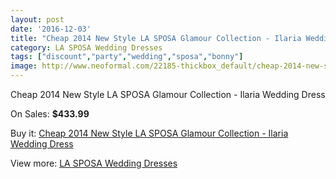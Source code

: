```yaml
---
layout: post
date: '2016-12-03'
title: "Cheap 2014 New Style LA SPOSA Glamour Collection - Ilaria Wedding Dress"
category: LA SPOSA Wedding Dresses
tags: ["discount","party","wedding","sposa","bonny"]
image: http://www.neoformal.com/22185-thickbox_default/cheap-2014-new-style-la-sposa-glamour-collection-ilaria-wedding-dress.jpg
---
```

Cheap 2014 New Style LA SPOSA Glamour Collection - Ilaria Wedding Dress

On Sales: **$433.99**
<a href="https://www.neoformal.com/en/la-sposa-wedding-dresses-2014/7294-cheap-2014-new-style-la-sposa-glamour-collection-ilaria-wedding-dress.html"><amp-img layout="responsive" width="600" height="600" src="//www.neoformal.com/22185-thickbox_default/cheap-2014-new-style-la-sposa-glamour-collection-ilaria-wedding-dress.jpg" alt="Cheap 2014 New Style LA SPOSA Glamour Collection - Ilaria Wedding Dress 0" /></a>

Buy it: [Cheap 2014 New Style LA SPOSA Glamour Collection - Ilaria Wedding Dress](https://www.neoformal.com/en/la-sposa-wedding-dresses-2014/7294-cheap-2014-new-style-la-sposa-glamour-collection-ilaria-wedding-dress.html "Cheap 2014 New Style LA SPOSA Glamour Collection - Ilaria Wedding Dress")

View more: [LA SPOSA Wedding Dresses](https://www.neoformal.com/en/117-la-sposa-wedding-dresses-2014 "LA SPOSA Wedding Dresses")